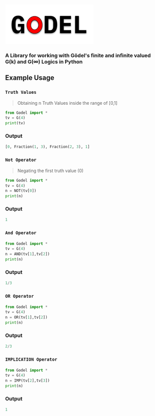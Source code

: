 ### <img src="./godel.png" />
### A Library for working with Gödel's finite and infinite valued G(k) and G(∞) Logics in Python

## Example Usage

### `Truth Values`
> Obtaining n Truth Values inside the range of [0,1]  
```python
from Godel import *
tv = G(4)
print(tv)
```
### Output
```python
[0, Fraction(1, 3), Fraction(2, 3), 1]
```

### `Not Operator`
> Negating the first truth value (0)
```python
from Godel import *
tv = G(4)
n = NOT(tv[0])
print(n)
```
### Output
```python
1
```

### `And Operator`
```python
from Godel import *
tv = G(4)
n = AND(tv[1],tv[2])
print(n)
```
### Output
```python
1/3
```

### `OR Operator`
```python
from Godel import *
tv = G(4)
n = OR(tv[1],tv[2])
print(n)
```
### Output
```python
2/3
```

### `IMPLICATION Operator`
```python
from Godel import *
tv = G(4)
n = IMP(tv[2],tv[3])
print(n)
```
### Output
```python
1
```
